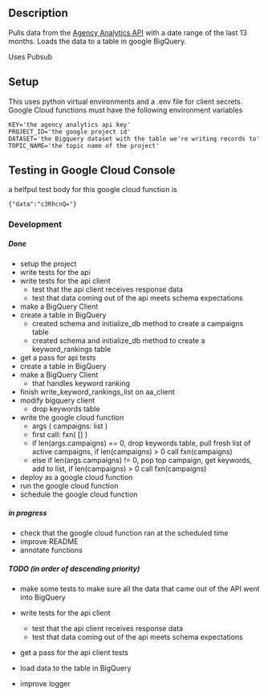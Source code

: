 ## Description

Pulls data from the [Agency Analytics API](https://agencyanalytics.com/docs/api/introduction) with a date range of the last 13 months.
Loads the data to a table in google BigQuery.

Uses Pubsub

## Setup

This uses python virtual environments and a .env file for client secrets. Google Cloud functions must have the following environment variables
```
KEY='the agency analytics api key'
PROJECT_ID='the google project id'
DATASET='the Bigquery dataset with the table we're writing records to'
TOPIC_NAME='the topic name of the project'
```

## Testing in Google Cloud Console

a helfpul test body for this google cloud function is

```
{"data":"c3RhcnQ="}
```


### Development

##### Done

- setup the project
- write tests for the api
- write tests for the api client
  - test that the api client receives response data
  - test that data coming out of the api meets schema expectations
- make a BigQuery Client
- create a table in BigQuery
  - created schema and initialize_db method to create a campaigns table
  - created schema and initialize_db method to create a keyword_rankings table
- get a pass for api tests
- create a table in BigQuery
- make a BigQuery Client
  - that handles keyword ranking 
- finish write_keyword_rankings_list on aa_client
- modify bigquery client
  - drop keywords table
- write the google cloud function
  - args ( campaigns: list )
  - first call: fxn( [] )
  - if len(args.campaigns) == 0, drop keywords table, pull fresh list of active campaigns, if len(campaigns) > 0 call fxn(campaigns)
  - else if len(args.campaigns) != 0, pop top campaign, get keywords, add to list, if len(campaigns) > 0 call fxn(campaigns)
- deploy as a google cloud function
- run the google cloud function
- schedule the google cloud function


##### in progress
- check that the google cloud function ran at the scheduled time
- improve README
- annotate functions 

##### TODO (in order of descending priority)

- make some tests to make sure all the data that came out of the API went into BigQuery
- write tests for the api client
  - test that the api client receives response data
  - test that data coming out of the api meets schema expectations

- get a pass for the api client tests
- load data to the table in BigQuery

- improve logger




